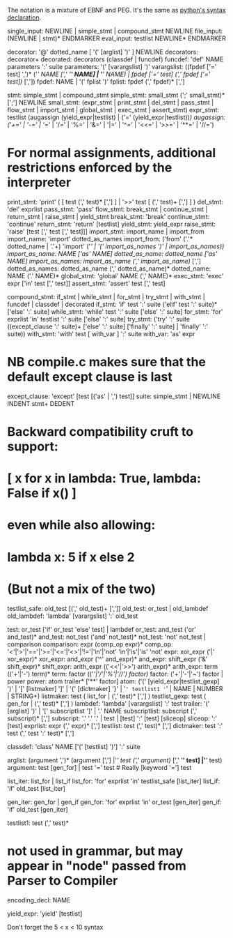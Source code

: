 The notation is a mixture of EBNF and PEG. It's the same as [python's syntax declaration](https://docs.python.org/3/reference/grammar.html).

single_input: NEWLINE | simple_stmt | compound_stmt NEWLINE
file_input: (NEWLINE | stmt)* ENDMARKER
eval_input: testlist NEWLINE* ENDMARKER

decorator: '@' dotted_name [ '(' [arglist] ')' ] NEWLINE
decorators: decorator+
decorated: decorators (classdef | funcdef)
funcdef: 'def' NAME parameters ':' suite
parameters: '(' [varargslist] ')'
varargslist: ((fpdef ['=' test] ',')*
              ('*' NAME [',' '**' NAME] | '**' NAME) |
              fpdef ['=' test] (',' fpdef ['=' test])* [','])
fpdef: NAME | '(' fplist ')'
fplist: fpdef (',' fpdef)* [',']

stmt: simple_stmt | compound_stmt
simple_stmt: small_stmt (';' small_stmt)* [';'] NEWLINE
small_stmt: (expr_stmt | print_stmt  | del_stmt | pass_stmt | flow_stmt |
             import_stmt | global_stmt | exec_stmt | assert_stmt)
expr_stmt: testlist (augassign (yield_expr|testlist) |
                     ('=' (yield_expr|testlist))*)
augassign: ('+=' | '-=' | '*=' | '/=' | '%=' | '&=' | '|=' | '^=' |
            '<<=' | '>>=' | '**=' | '//=')
# For normal assignments, additional restrictions enforced by the interpreter
print_stmt: 'print' ( [ test (',' test)* [','] ] |
                      '>>' test [ (',' test)+ [','] ] )
del_stmt: 'del' exprlist
pass_stmt: 'pass'
flow_stmt: break_stmt | continue_stmt | return_stmt | raise_stmt | yield_stmt
break_stmt: 'break'
continue_stmt: 'continue'
return_stmt: 'return' [testlist]
yield_stmt: yield_expr
raise_stmt: 'raise' [test [',' test [',' test]]]
import_stmt: import_name | import_from
import_name: 'import' dotted_as_names
import_from: ('from' ('.'* dotted_name | '.'+)
              'import' ('*' | '(' import_as_names ')' | import_as_names))
import_as_name: NAME ['as' NAME]
dotted_as_name: dotted_name ['as' NAME]
import_as_names: import_as_name (',' import_as_name)* [',']
dotted_as_names: dotted_as_name (',' dotted_as_name)*
dotted_name: NAME ('.' NAME)*
global_stmt: 'global' NAME (',' NAME)*
exec_stmt: 'exec' expr ['in' test [',' test]]
assert_stmt: 'assert' test [',' test]

compound_stmt: if_stmt | while_stmt | for_stmt | try_stmt | with_stmt | funcdef | classdef | decorated
if_stmt: 'if' test ':' suite ('elif' test ':' suite)* ['else' ':' suite]
while_stmt: 'while' test ':' suite ['else' ':' suite]
for_stmt: 'for' exprlist 'in' testlist ':' suite ['else' ':' suite]
try_stmt: ('try' ':' suite
           ((except_clause ':' suite)+
	    ['else' ':' suite]
	    ['finally' ':' suite] |
	   'finally' ':' suite))
with_stmt: 'with' test [ with_var ] ':' suite
with_var: 'as' expr
# NB compile.c makes sure that the default except clause is last
except_clause: 'except' [test [('as' | ',') test]]
suite: simple_stmt | NEWLINE INDENT stmt+ DEDENT

# Backward compatibility cruft to support:
# [ x for x in lambda: True, lambda: False if x() ]
# even while also allowing:
# lambda x: 5 if x else 2
# (But not a mix of the two)
testlist_safe: old_test [(',' old_test)+ [',']]
old_test: or_test | old_lambdef
old_lambdef: 'lambda' [varargslist] ':' old_test

test: or_test ['if' or_test 'else' test] | lambdef
or_test: and_test ('or' and_test)*
and_test: not_test ('and' not_test)*
not_test: 'not' not_test | comparison
comparison: expr (comp_op expr)*
comp_op: '<'|'>'|'=='|'>='|'<='|'<>'|'!='|'in'|'not' 'in'|'is'|'is' 'not'
expr: xor_expr ('|' xor_expr)*
xor_expr: and_expr ('^' and_expr)*
and_expr: shift_expr ('&' shift_expr)*
shift_expr: arith_expr (('<<'|'>>') arith_expr)*
arith_expr: term (('+'|'-') term)*
term: factor (('*'|'/'|'%'|'//') factor)*
factor: ('+'|'-'|'~') factor | power
power: atom trailer* ['**' factor]
atom: ('(' [yield_expr|testlist_gexp] ')' |
       '[' [listmaker] ']' |
       '{' [dictmaker] '}' |
       '`' testlist1 '`' |
       NAME | NUMBER | STRING+)
listmaker: test ( list_for | (',' test)* [','] )
testlist_gexp: test ( gen_for | (',' test)* [','] )
lambdef: 'lambda' [varargslist] ':' test
trailer: '(' [arglist] ')' | '[' subscriptlist ']' | '.' NAME
subscriptlist: subscript (',' subscript)* [',']
subscript: '.' '.' '.' | test | [test] ':' [test] [sliceop]
sliceop: ':' [test]
exprlist: expr (',' expr)* [',']
testlist: test (',' test)* [',']
dictmaker: test ':' test (',' test ':' test)* [',']

classdef: 'class' NAME ['(' [testlist] ')'] ':' suite

arglist: (argument ',')* (argument [',']
                         |'*' test (',' argument)* [',' '**' test] 
                         |'**' test)
argument: test [gen_for] | test '=' test  # Really [keyword '='] test

list_iter: list_for | list_if
list_for: 'for' exprlist 'in' testlist_safe [list_iter]
list_if: 'if' old_test [list_iter]

gen_iter: gen_for | gen_if
gen_for: 'for' exprlist 'in' or_test [gen_iter]
gen_if: 'if' old_test [gen_iter]

testlist1: test (',' test)*

# not used in grammar, but may appear in "node" passed from Parser to Compiler
encoding_decl: NAME

yield_expr: 'yield' [testlist]

Don't forget the 5 < x < 10 syntax
